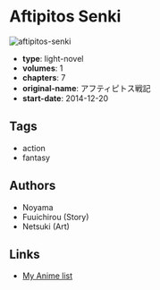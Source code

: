 # Aftipitos Senki

![aftipitos-senki](https://cdn.myanimelist.net/images/manga/2/159881.jpg)

-   **type**: light-novel
-   **volumes**: 1
-   **chapters**: 7
-   **original-name**: アフティピトス戦記
-   **start-date**: 2014-12-20

## Tags

-   action
-   fantasy

## Authors

-   Noyama
-   Fuuichirou (Story)
-   Netsuki (Art)

## Links

-   [My Anime list](https://myanimelist.net/manga/84797/Aftipitos_Senki)
